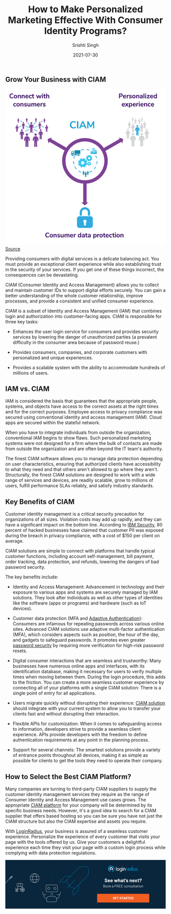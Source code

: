 ﻿---
type: fuel
title: "How to Make Personalized Marketing Effective With Consumer Identity Programs?"
date: "2021-07-30"
coverImage: "personalized-marketing.jpg"
category: ["loginradius"]
featured: false 
author: "Srishti Singh"
description: "Personalized marketing is a promotional strategy tailored to the individual at the precise moment they require it, and there's no other communication like it. The question is, how will you fulfill that promise? You may utilize tools to acquire and aggregate information about your clients' preferences. Read on to find out what these tools are and how they benefit your business."
metadescription: "Personalization is the key to success in today’s era. This can be achieved through a CIAM solution. Read on to know more about CIAM and personalized marketing."
metatitle: "Why is CIAM the best way at Achieving Effective Personalized Marketing?"
---


## Grow Your Business with CIAM

![personalized-marketing-experience](personalized-marketing-experience.png)
<a rel="nofollow" href="https://groupcis.com/wp-content/uploads/2019/07/CIAM..png">Source</a>

Providing consumers with digital services is a delicate balancing act. You must provide an exceptional client experience while also establishing trust in the security of your services. If you get one of these things incorrect, the consequences can be devastating.

  

CIAM (Consumer Identity and Access Management) allows you to collect and maintain customer IDs to support digital efforts securely. You can gain a better understanding of the whole customer relationship, improve processes, and provide a consistent and unified consumer experience.

  

CIAM is a subset of Identity and Access Management (IAM) that combines login and authorization into customer-facing apps. CIAM is responsible for three key tasks:

  

-   Enhances the user login service for consumers and provides security services by lowering the danger of unauthorized parties (a prevalent difficulty in the consumer area because of password reuse.)
    
-   Provides consumers, companies, and corporate customers with personalized and unique experiences.
    
-   Provides a scalable system with the ability to accommodate hundreds of millions of users.
    

  

## IAM vs. CIAM

IAM is considered the basis that guarantees that the appropriate people, systems, and objects have access to the correct assets at the right times and for the correct purposes. Employee access to privacy compliance was secured using conventional identity and access management (IAM). Cloud apps are secured within the stateful network.

  

When you have to integrate individuals from outside the organization, conventional IAM begins to show flaws. Such personalized marketing systems were not designed for a firm where the bulk of contacts are made from outside the organization and are often beyond the IT team's authority.

  

The finest CIAM software allows you to manage data protection depending on user characteristics, ensuring that authorized clients have accessibility to what they need and that others aren't allowed to go where they aren't. Structurally, the finest CIAM solutions are designed to work with a wide range of services and devices, are readily scalable, grow to millions of users, fulfill performance SLAs reliably, and satisfy industry standards.

## Key Benefits of CIAM

Customer identity management is a critical security precaution for organizations of all sizes. Violation costs may add up rapidly, and they can have a significant impact on the bottom line. According to <a rel="nofollow" href="https://www.ibm.com/security/data-breach">IBM Security</a>, 80 percent of hacked businesses have claimed that customer PII was exposed during the breach in privacy compliance, with a cost of $150 per client on average.

  

CIAM solutions are simple to connect with platforms that handle typical customer functions, including account self-management, bill payment, order tracking, data protection, and refunds, lowering the dangers of bad password security.

The key benefits include:

-   Identity and Access Management: Advancement in technology and their exposure to various apps and systems are securely managed by IAM solutions. They look after individuals as well as other types of identities like the software (apps or programs) and hardware (such as IoT devices).
    
-   Customer data protection (MFA and [Adaptive Authentication](https://www.loginradius.com/blog/start-with-identity/adaptive-authentication/)): Consumers are infamous for repeating passwords across various online sites. Advanced CIAM solutions use adaptive multi-factor authentication (MFA), which considers aspects such as position, the hour of the day, and gadgets to safeguard passwords. It promotes even greater [password security](https://www.loginradius.com/blog/async/password-security-best-practices-compliance/) by requiring more verification for high-risk password resets.
    
-   Digital consumer interactions that are seamless and trustworthy: Many businesses have numerous online apps and interfaces, with its identification database, making it necessary for users to verify multiple times when moving between them. During the login procedure, this adds to the friction. You can create a more seamless customer experience by connecting all of your platforms with a single CIAM solution: There is a single point of entry for all applications.
    
-   Users migrate quickly without disrupting their experience: [CIAM solution](https://www.loginradius.com/blog/start-with-identity/customer-identity-and-access-management/) should integrate with your current system to allow you to transfer your clients fast and without disrupting their interaction.
    

  

-   Flexible APIs for customization: When it comes to safeguarding access to information, developers strive to provide a seamless client experience. APIs provide developers with the freedom to define authentication requirements at any point in the planning process.
    

  

-   Support for several channels: The smartest solutions provide a variety of entrance points throughout all devices, making it as simple as possible for clients to get the tools they need to operate their company.
    

## How to Select the Best CIAM Platform?

Many companies are turning to third-party CIAM suppliers to supply the customer identity management services they require as the range of Consumer Identity and Access Management use cases grows. The appropriate [CIAM platform](https://www.loginradius.com/blog/start-with-identity/perfect-ciam-platform/) for your company will be determined by its specific business needs. However, it's a good idea to search for a CIAM supplier that offers based hosting so you can be sure you have not just the CIAM structure but also the CIAM expertise and assets you require.

  

With [LoginRadius](https://www.loginradius.com/), your business is assured of a seamless customer experience. Personalize the experience of every customer that visits your page with the tools offered by us. Give your customers a delightful experience each time they visit your page with a custom login process while complying with data protection regulations.

[![book-a-demo-Consultation](book-a-demo.png)](https://www.loginradius.com/book-a-demo/)